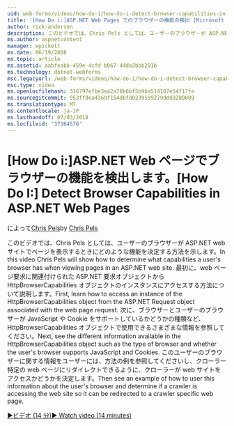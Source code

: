 ```yaml
---
uid: web-forms/videos/how-do-i/how-do-i-detect-browser-capabilities-in-aspnet-web-pages
title: '[How Do i:]ASP.NET Web Pages でのブラウザーの機能の検出 |Microsoft Docs'
author: rick-anderson
description: このビデオでは、Chris Pels としては、ユーザーのブラウザーが ASP.NET web サイトでページを表示するときにどのような機能を決定する方法を示します。 まず、学習 acc. 方法.
ms.author: aspnetcontent
manager: wpickett
ms.date: 06/19/2008
ms.topic: article
ms.assetid: aabfeabb-459e-4cfd-b067-44da3bbb291b
ms.technology: dotnet-webforms
msc.legacyurl: /web-forms/videos/how-do-i/how-do-i-detect-browser-capabilities-in-aspnet-web-pages
msc.type: video
ms.openlocfilehash: 336797efbe3ea2a78b6bf5b9ba514107e54f17fe
ms.sourcegitcommit: 953ff9ea4369f154d6fd0239599279ddd3280009
ms.translationtype: MT
ms.contentlocale: ja-JP
ms.lasthandoff: 07/03/2018
ms.locfileid: "37364576"
---
```

<a name="how-do-i-detect-browser-capabilities-in-aspnet-web-pages"></a><span data-ttu-id="74698-104">[How Do i:]ASP.NET Web ページでブラウザーの機能を検出します。</span><span class="sxs-lookup"><span data-stu-id="74698-104">[How Do I:] Detect Browser Capabilities in ASP.NET Web Pages</span></span>
====================
<span data-ttu-id="74698-105">によって[Chris Pels](https://twitter.com/chrispels)</span><span class="sxs-lookup"><span data-stu-id="74698-105">by [Chris Pels](https://twitter.com/chrispels)</span></span>

<span data-ttu-id="74698-106">このビデオでは、Chris Pels としては、ユーザーのブラウザーが ASP.NET web サイトでページを表示するときにどのような機能を決定する方法を示します。</span><span class="sxs-lookup"><span data-stu-id="74698-106">In this video Chris Pels will show how to determine what capabilities a user's browser has when viewing pages in an ASP.NET web site.</span></span> <span data-ttu-id="74698-107">最初に、web ページ要求に関連付けられた ASP.NET 要求オブジェクトから HttpBrowserCapabilities オブジェクトのインスタンスにアクセスする方法について説明します。</span><span class="sxs-lookup"><span data-stu-id="74698-107">First, learn how to access an instance of the HttpBrowserCapabilities object from the ASP.NET Request object associated with the web page request.</span></span> <span data-ttu-id="74698-108">次に、ブラウザーとユーザーのブラウザーが JavaScript や Cookie をサポートしているかどうかの種類など、HttpBrowserCapabilities オブジェクトで使用できるさまざまな情報を参照してください。</span><span class="sxs-lookup"><span data-stu-id="74698-108">Next, see the different information available in the HttpBrowserCapabilities object such as the type of browser and whether the user's browser supports JavaScript and Cookies.</span></span> <span data-ttu-id="74698-109">このユーザーのブラウザーに関する情報をユーザーには、方法の例を参照してくださいし、クローラー特定の web ページにリダイレクトできるように、クローラーが web サイトをアクセスかどうかを決定します。</span><span class="sxs-lookup"><span data-stu-id="74698-109">Then see an example of how to user this information about the user's browser and determine if a crawler is accessing the web site so it can be redirected to a crawler specific web page.</span></span>

[<span data-ttu-id="74698-110">&#9654;ビデオ (14 分)</span><span class="sxs-lookup"><span data-stu-id="74698-110">&#9654; Watch video (14 minutes)</span></span>](https://channel9.msdn.com/Blogs/ASP-NET-Site-Videos/how-do-i-detect-browser-capabilities-in-aspnet-web-pages)
